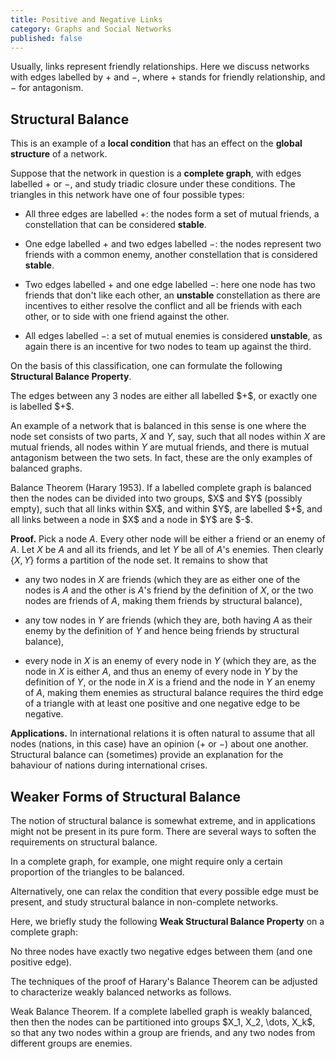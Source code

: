 ```yaml
---
title: Positive and Negative Links
category: Graphs and Social Networks
published: false
---
```


Usually, links represent friendly relationships.
Here we discuss networks with edges labelled by $+$ and $-$,
where $+$ stands for friendly relationship, and $-$ for
antagonism.

## Structural Balance

This is an example of a **local condition** that has an effect on the
**global structure** of a network.

Suppose that the network in question is a **complete graph**,
with edges labelled $+$ or $-$, and study triadic closure under
these conditions.
The triangles in this network have one of four possible types:

* All three edges are labelled $+$: the nodes form a set of
mutual friends, a constellation that can be considered **stable**.

* One edge labelled $+$ and two edges labelled $-$:
the nodes represent two friends with a common enemy,
another constellation that is considered **stable**.

* Two edges labelled $+$ and one edge labelled $-$:
here one node has two friends that don't like each other,
an **unstable** constellation as there are incentives
to either resolve the conflict and all be friends with each other,
or to side with one friend against the other.

* All edges labelled $-$:  a set of mutual enemies is
considered **unstable**, as again there is an incentive
for two nodes to team up against the third.

On the basis of this classification, one can formulate the
following  **Structural Balance Property**.

<div class="note">
The edges between any 3 nodes are either all labelled $+$, or
exactly one is labelled $+$.
</div>

An example of a network that is balanced in this sense
is one where the node set consists of two parts, $X$ and $Y$, say,
such that all nodes within $X$ are mutual friends,
all nodes within $Y$ are mutual friends,
and there is mutual antagonism between the two sets.  In fact,
these are the only examples of balanced graphs.

<div class="note">
Balance Theorem (Harary 1953).
If a labelled complete graph is balanced then the nodes can be
divided into two groups, $X$ and $Y$ (possibly empty),
such that all links within $X$, and within $Y$, are labelled $+$,
and all links between a node in $X$ and a node in $Y$ are $-$.
</div>

**Proof.** Pick a node $A$.  Every other node will be either a friend
or an enemy of $A$.  Let $X$ be $A$ and all its friends,
and let $Y$ be all of $A$'s enemies.  Then clearly $\{X, Y\}$ forms
a partition of the node set.  It remains to show that

* any two nodes in $X$ are friends
(which they are as either one of the nodes is $A$ and the other is $A$'s friend
by the definition of $X$, or the two nodes are friends of $A$, making them
friends by structural balance),

* any tow nodes in $Y$ are friends (which they are, both having $A$ as their
enemy by the definition of $Y$ and hence being friends by structural balance),

* every node in $X$ is an enemy of every node in $Y$ (which they are,
as the node in $X$ is either $A$, and thus an enemy of every node in
$Y$ by the definition of $Y$, or the node in $X$ is a friend and the
node in $Y$ an enemy of $A$, making them enemies as structural balance
requires the third edge of a triangle with at least one positive and
one negative edge to be negative.

**Applications.** In international relations it is often natural to
assume that all nodes (nations, in this case) have an opinion ($+$ or
$-$) about one another.  Structural balance can (sometimes) provide an
explanation for the bahaviour of nations during international crises.

## Weaker Forms of Structural Balance

The notion of structural balance is somewhat extreme, and in applications
might not be present in its pure form.  There are several ways to soften
the requirements on structural balance.

In a complete graph, for example, one might require only a certain
proportion of the triangles to be balanced.

Alternatively, one can relax the condition that every possible edge
must be present, and study structural balance in non-complete networks.

Here, we briefly study the following **Weak Structural Balance Property**
on a complete graph:

<div class="note">
No three nodes have exactly two negative edges between them
(and one positive edge).
</div>

The techniques of the proof of Harary's Balance Theorem can be
adjusted to characterize weakly balanced networks as follows.

<div class="note">
Weak Balance Theorem.
If a complete labelled graph is weakly balanced, then
then the nodes can be partitioned into groups
$X_1, X_2, \dots, X_k$, so that any two nodes within a group
are friends, and any two nodes from different groups
are enemies.
</div>



